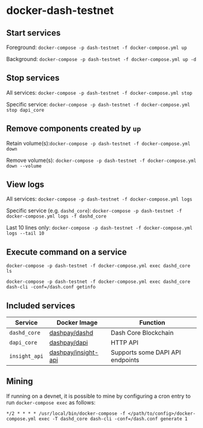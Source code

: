 # docker-dash-testnet

## Start services

Foreground: `docker-compose -p dash-testnet -f docker-compose.yml up`

Background: `docker-compose -p dash-testnet -f docker-compose.yml up -d`

## Stop services

All services: `docker-compose -p dash-testnet -f docker-compose.yml stop`

Specific service: `docker-compose -p dash-testnet -f docker-compose.yml stop dapi_core`

## Remove components created by `up`

Retain volume(s):`docker-compose -p dash-testnet -f docker-compose.yml down`

Remove volume(s): `docker-compose -p dash-testnet -f docker-compose.yml down --volume`

## View logs

All services: `docker-compose -p dash-testnet -f docker-compose.yml logs`

Specific service (e.g. `dashd_core`): `docker-compose -p dash-testnet -f docker-compose.yml logs -f dashd_core`

Last 10 lines only: `docker-compose -p dash-testnet -f docker-compose.yml logs --tail 10`

## Execute command on a service

`docker-compose -p dash-testnet -f docker-compose.yml exec dashd_core ls`

`docker-compose -p dash-testnet -f docker-compose.yml exec dashd_core dash-cli -conf=/dash.conf getinfo`

## Included services

| Service | Docker Image | Function |
| --- | --- | --- |
`dashd_core` | [dashpay/dashd](https://hub.docker.com/r/dashpay/dashd) | Dash Core Blockchain |
`dapi_core`  | [dashpay/dapi](https://hub.docker.com/r/dashpay/dapi) | HTTP API |
`insight_api` | [dashpay/insight-api](https://hub.docker.com/r/dashpay/insight-api) | Supports some DAPI API endpoints |

## Mining

If running on a devnet, it is possible to mine by configuring a cron entry to
run `docker-compose exec` as follows:

`*/2 * * * * /usr/local/bin/docker-compose -f </path/to/config>/docker-compose.yml exec -T dashd_core dash-cli -conf=/dash.conf generate 1`

